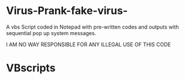 # Virus-Prank-fake-virus-
A  vbs Script coded in Notepad with pre-written codes and outputs with sequential pop up system messages.

I AM NO WAY RESPONSIBLE FOR ANY ILLEGAL USE OF THIS CODE
# VBscripts
